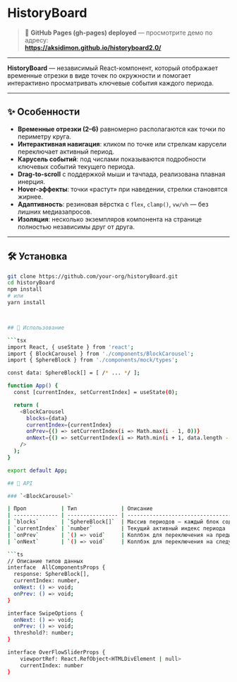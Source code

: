 # HistoryBoard

> 🚀 **GitHub Pages (gh-pages) deployed** — просмотрите демо по адресу:  
> **https://aksidimon.github.io/historyboard2.0/**

---
**HistoryBoard** — независимый React-компонент, который отображает временные отрезки в виде точек по окружности и помогает интерактивно просматривать ключевые события каждого периода.

---


## ✨ Особенности

- **Временные отрезки (2–6)** равномерно располагаются как точки по периметру круга.  
- **Интерактивная навигация**: кликом по точке или стрелкам карусели переключает активный период.  
- **Карусель событий**: под числами показываются подробности ключевых событий текущего периода.  
- **Drag-to-scroll** с поддержкой мыши и тачпада, реализована плавная инерция.  
- **Hover-эффекты**: точки «растут» при наведении, стрелки становятся жирнее.  
- **Адаптивность**: резиновая вёрстка с `flex`, `clamp()`, `vw/vh` — без лишних медиазапросов.  
- **Изоляция**: несколько экземпляров компонента на странице полностью независимы друг от друга.

---

## 🛠️ Установка

```bash
git clone https://github.com/your-org/historyBoard.git
cd historyBoard
npm install
# или
yarn install



## 🚀 Использование

```tsx
import React, { useState } from 'react';
import { BlockCarousel } from './components/BlockCarousel';
import { SphereBlock } from './components/mock/types';

const data: SphereBlock[] = [ /* ... */ ];

function App() {
  const [currentIndex, setCurrentIndex] = useState(0);

  return (
    <BlockCarousel
      blocks={data}
      currentIndex={currentIndex}
      onPrev={() => setCurrentIndex(i => Math.max(i - 1, 0))}
      onNext={() => setCurrentIndex(i => Math.min(i + 1, data.length - 1))}
    />
  );
}

export default App;

## 📑 API

### `<BlockCarousel>`

| Проп           | Тип              | Описание                                          |
| -------------- | ---------------- | ------------------------------------------------- |
| `blocks`       | `SphereBlock[]`  | Массив периодов — каждый блок содержит `nameBlock` и массив `data` с событиями |
| `currentIndex` | `number`         | Текущий активный индекс периода                   |
| `onPrev`       | `() => void`     | Коллбэк для переключения на предыдущий период     |
| `onNext`       | `() => void`     | Коллбэк для переключения на следующий период      |

```ts
// Описание типов данных
interface  AllComponentsProps {
  response: SphereBlock[],
  currentIndex: number,
  onNext: () => void;
  onPrev: () => void;
}

interface SwipeOptions {
  onNext: () => void;
  onPrev: () => void;
  threshold?: number;
}

interface OverFlowSliderProps {
    viewportRef: React.RefObject<HTMLDivElement | null>
    currentIndex: number
}
